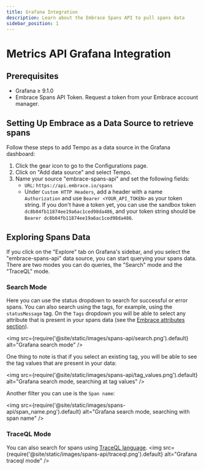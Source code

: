 ```yaml
---
title: Grafana Integration
description: Learn about the Embrace Spans API to pull spans data 
sidebar_position: 1
---
```


# Metrics API Grafana Integration

## Prerequisites

- Grafana ≥ 9.1.0
- Embrace Spans API Token. Request a token from your Embrace account manager.

## Setting Up Embrace as a Data Source to retrieve spans

Follow these steps to add Tempo as a data source in the Grafana dashboard:
1. Click the gear icon to go to the Configurations page.
2. Click on "Add data source" and select Tempo.
3. Name your source "embrace-spans-api" and set the following fields:
    - `URL`: `https://api.embrace.io/spans`
    - Under `Custom HTTP Headers`, add a header with a name `Authorization` and use `Bearer <YOUR_API_TOKEN>` as your token string. If you don't have a token yet, you can use the sandbox token `dc8b04fb11874ee19a6ac1ced98da486`, and your token string should be `Bearer dc8b04fb11874ee19a6ac1ced98da486`.

## Exploring Spans Data

If you click on the "Explore" tab on Grafana's sidebar, and you select the "embrace-spans-api" data source, you can start querying your spans data.
There are two modes you can do queries, the "Search" mode and the "TraceQL" mode.

### Search Mode
Here you can use the status dropdown to search for successful or error spans.
You can also search using the tags, for example, using the `statusMessage` tag. 
On the `Tags` dropdown you will be able to select any attribute that is present in your spans data
(see the [Embrace attributes section](/spans-api/index.md#embrace-attributes)).

<img src={require('@site/static/images/spans-api/search.png').default} alt="Grafana search mode" />

One thing to note is that if you select an existing tag, you will be able to see the tag values that are present in your data:

<img src={require('@site/static/images/spans-api/tag_values.png').default} alt="Grafana search mode, searching at tag values" />

Another filter you can use is the `Span name`:

<img src={require('@site/static/images/spans-api/span_name.png').default} alt="Grafana search mode, searching with span name" />

### TraceQL Mode
You can also search for spans using [TraceQL language](https://grafana.com/docs/tempo/latest/traceql/#query-with-traceql).
<img src={require('@site/static/images/spans-api/traceql.png').default} alt="Grafana traceql mode" />